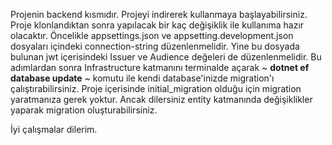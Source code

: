 Projenin backend kısmıdır. Projeyi indirerek kullanmaya başlayabilirsiniz.
Proje klonlandıktan sonra yapılacak bir kaç değişiklik ile kullanıma hazır olacaktır.
Öncelikle appsettings.json ve appsetting.development.json dosyaları içindeki connection-string düzenlenmelidir.
Yine bu dosyada bulunan jwt içerisindeki Issuer ve Audience değeleri de düzenlenmelidir.
Bu adımlardan sonra Infrastructure katmanını terminalde açarak ~ **dotnet ef database update** ~ komutu ile kendi database'inizde migration'ı çalıştırabilirsiniz.
Proje içerisinde initial_migration olduğu için migration yaratmanıza gerek yoktur.
Ancak dilersiniz entity katmanında değişiklikler yaparak migration oluşturabilirsiniz.

İyi çalışmalar dilerim.
